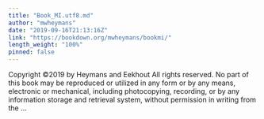 ```yaml
---
title: "Book_MI.utf8.md"
author: "mwheymans"
date: "2019-09-16T21:13:16Z"
link: "https://bookdown.org/mwheymans/bookmi/"
length_weight: "100%"
pinned: false
---
```


 Copyright ©2019 by Heymans and Eekhout All rights reserved. No part of this book may be reproduced or utilized in any form or by any means, electronic or mechanical, including photocopying, recording, or by any information storage and retrieval system, without permission in writing from the ...
